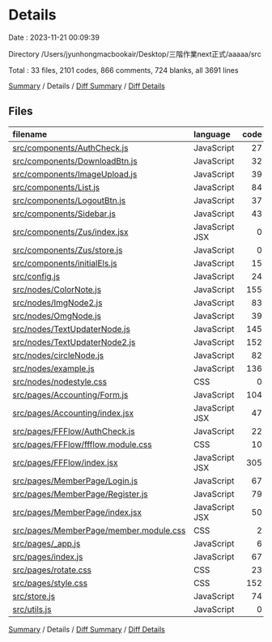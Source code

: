 # Details

Date : 2023-11-21 00:09:39

Directory /Users/jyunhongmacbookair/Desktop/三階作業next正式/aaaaa/src

Total : 33 files,  2101 codes, 866 comments, 724 blanks, all 3691 lines

[Summary](results.md) / Details / [Diff Summary](diff.md) / [Diff Details](diff-details.md)

## Files
| filename | language | code | comment | blank | total |
| :--- | :--- | ---: | ---: | ---: | ---: |
| [src/components/AuthCheck.js](/src/components/AuthCheck.js) | JavaScript | 27 | 2 | 5 | 34 |
| [src/components/DownloadBtn.js](/src/components/DownloadBtn.js) | JavaScript | 32 | 16 | 31 | 79 |
| [src/components/ImageUpload.js](/src/components/ImageUpload.js) | JavaScript | 39 | 36 | 16 | 91 |
| [src/components/List.js](/src/components/List.js) | JavaScript | 84 | 5 | 18 | 107 |
| [src/components/LogoutBtn.js](/src/components/LogoutBtn.js) | JavaScript | 37 | 0 | 3 | 40 |
| [src/components/Sidebar.js](/src/components/Sidebar.js) | JavaScript | 43 | 16 | 24 | 83 |
| [src/components/Zus/index.jsx](/src/components/Zus/index.jsx) | JavaScript JSX | 0 | 19 | 6 | 25 |
| [src/components/Zus/store.js](/src/components/Zus/store.js) | JavaScript | 0 | 7 | 4 | 11 |
| [src/components/initialEls.js](/src/components/initialEls.js) | JavaScript | 15 | 79 | 8 | 102 |
| [src/config.js](/src/config.js) | JavaScript | 24 | 10 | 9 | 43 |
| [src/nodes/ColorNote.js](/src/nodes/ColorNote.js) | JavaScript | 155 | 59 | 51 | 265 |
| [src/nodes/ImgNode2.js](/src/nodes/ImgNode2.js) | JavaScript | 83 | 157 | 74 | 314 |
| [src/nodes/OmgNode.js](/src/nodes/OmgNode.js) | JavaScript | 39 | 7 | 6 | 52 |
| [src/nodes/TextUpdaterNode.js](/src/nodes/TextUpdaterNode.js) | JavaScript | 145 | 46 | 48 | 239 |
| [src/nodes/TextUpdaterNode2.js](/src/nodes/TextUpdaterNode2.js) | JavaScript | 152 | 47 | 45 | 244 |
| [src/nodes/circleNode.js](/src/nodes/circleNode.js) | JavaScript | 82 | 22 | 25 | 129 |
| [src/nodes/example.js](/src/nodes/example.js) | JavaScript | 136 | 29 | 32 | 197 |
| [src/nodes/nodestyle.css](/src/nodes/nodestyle.css) | CSS | 0 | 0 | 1 | 1 |
| [src/pages/Accounting/Form.js](/src/pages/Accounting/Form.js) | JavaScript | 104 | 9 | 28 | 141 |
| [src/pages/Accounting/index.jsx](/src/pages/Accounting/index.jsx) | JavaScript JSX | 47 | 2 | 13 | 62 |
| [src/pages/FFFlow/AuthCheck.js](/src/pages/FFFlow/AuthCheck.js) | JavaScript | 22 | 1 | 10 | 33 |
| [src/pages/FFFlow/ffflow.module.css](/src/pages/FFFlow/ffflow.module.css) | CSS | 10 | 3 | 4 | 17 |
| [src/pages/FFFlow/index.jsx](/src/pages/FFFlow/index.jsx) | JavaScript JSX | 305 | 67 | 85 | 457 |
| [src/pages/MemberPage/Login.js](/src/pages/MemberPage/Login.js) | JavaScript | 67 | 8 | 19 | 94 |
| [src/pages/MemberPage/Register.js](/src/pages/MemberPage/Register.js) | JavaScript | 79 | 0 | 21 | 100 |
| [src/pages/MemberPage/index.jsx](/src/pages/MemberPage/index.jsx) | JavaScript JSX | 50 | 1 | 10 | 61 |
| [src/pages/MemberPage/member.module.css](/src/pages/MemberPage/member.module.css) | CSS | 2 | 2 | 1 | 5 |
| [src/pages/_app.js](/src/pages/_app.js) | JavaScript | 6 | 1 | 4 | 11 |
| [src/pages/index.js](/src/pages/index.js) | JavaScript | 67 | 13 | 16 | 96 |
| [src/pages/rotate.css](/src/pages/rotate.css) | CSS | 23 | 8 | 9 | 40 |
| [src/pages/style.css](/src/pages/style.css) | CSS | 152 | 14 | 46 | 212 |
| [src/store.js](/src/store.js) | JavaScript | 74 | 95 | 33 | 202 |
| [src/utils.js](/src/utils.js) | JavaScript | 0 | 85 | 19 | 104 |

[Summary](results.md) / Details / [Diff Summary](diff.md) / [Diff Details](diff-details.md)